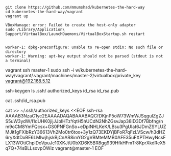 ```
git clone https://github.com/mmumshad/kubernetes-the-hard-way
cd kubernetes-the-hard-way/vagrant
vagrant up

VBoxManage: error: Failed to create the host-only adapter
sudo /Library/Application\ Support/VirtualBox/LaunchDaemons/VirtualBoxStartup.sh restart


worker-1: dpkg-preconfigure: unable to re-open stdin: No such file or directory
worker-1: Warning: apt-key output should not be parsed (stdout is not a terminal)
```

vagrant ssh master-1
sudo ssh -i w/kubernetes-the-hard-way/vagrant/.vagrant/machines/master-2/virtualbox/private_key vagrant@192.168.5.12

ssh-keygen
ls .ssh/
authorized_keys  id_rsa  id_rsa.pub

cat .ssh/id_rsa.pub

cat >> ~/.ssh/authorized_keys <<EOF
ssh-rsa AAAAB3NzaC1yc2EAAAADAQABAAABAQCfDKjnP5oW73WmWJSqgulZgZJS5uW3ydW/I1dUHK0jijJJblHTzYqtH5hUCdN2NhZGsvJap38ID3Df7Bbfng/nm9oCM8YmFQcsx+GS0PNFGnSo+eDplNHLKeK/LBsu3PgUIat6JDmZSYLUZMJit1gFXlbRzY36613Vh2Mo0tr6tox+3y1zQ73EKDYjBFoR7qFzLVScw/h3dHZ6ryXdtDxBE6LMlwjhjskBjCnAR8imYG2gVBMteMMB0AFE35uFXPTHwyNcsFLX13WOtiChplDoVpuJc10XKJtU0bXD6K5BR8gg939HfkHFmTr8KprXkdReX5q7Q+74sBLLsovpOWiz vagrant@master-1
EOF



